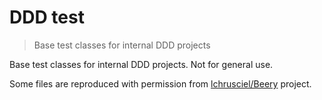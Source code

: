 # DDD test
> Base test classes for internal DDD projects

Base test classes for internal DDD projects. Not for general use. 

Some files are reproduced with permission from [lchrusciel/Beery](https://github.com/lchrusciel/Beery) project.

